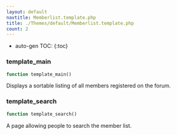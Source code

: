 ```yaml
---
layout: default
navtitle: Memberlist.template.php
title: ./Themes/default/Memberlist.template.php
count: 2
---
```

* auto-gen TOC:
{:toc}
### template_main

```php
function template_main()
```
Displays a sortable listing of all members registered on the forum.



### template_search

```php
function template_search()
```
A page allowing people to search the member list.



